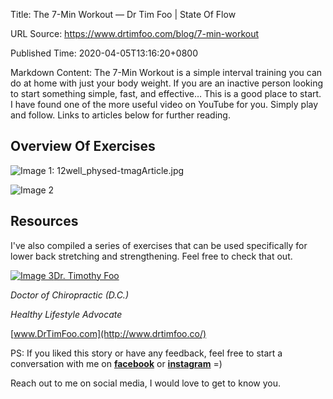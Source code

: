Title: The 7-Min Workout — Dr Tim Foo | State Of Flow

URL Source: https://www.drtimfoo.com/blog/7-min-workout

Published Time: 2020-04-05T13:16:20+0800

Markdown Content:
The 7-Min Workout is a simple interval training you can do at home with just your body weight. If you are an inactive person looking to start something simple, fast, and effective… This is a good place to start. I have found one of the more useful video on YouTube for you. Simply play and follow. Links to articles below for further reading.

## Overview Of Exercises

![Image 1: 12well_physed-tmagArticle.jpg](https://images.squarespace-cdn.com/content/v1/5e778047f46a4d67dce8c0c0/1585745730891-62O7FKJ6JVWC6SOJE0J3/12well_physed-tmagArticle.jpg)

![Image 2](https://images.squarespace-cdn.com/content/v1/5e778047f46a4d67dce8c0c0/1585747737036-U295TT45MJLIW1Z49GU0/image-asset.jpeg)

## Resources

I've also compiled a series of exercises that can be used specifically for lower back stretching and strengthening. Feel free to check that out.

[![Image 3](https://images.squarespace-cdn.com/content/v2/namespaces/memberAccountAvatars/libraries/5e777eefd8f15e7b026a1c9a/736ae11734894b7fbe972731dbbe0481/736ae11734894b7fbe972731dbbe0481.jpeg?format=300w)Dr. Timothy Foo](https://www.drtimfoo.com/blog?author=5e777eefd8f15e7b026a1c9a)

_Doctor of Chiropractic (D.C.)_

_Healthy Lifestyle Advocate_

[www.DrTimFoo.com](http://www.drtimfoo.co/)

PS: If you liked this story or have any feedback, feel free to start a conversation with me on [**facebook**](http://www.facebook.com/drtimfoo) or [**instagram**](http://www.instagram.com/drtimfoo) =)

Reach out to me on social media, I would love to get to know you.
